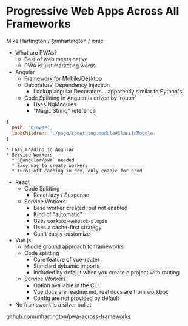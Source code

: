 # Progressive Web Apps Across All Frameworks

Mike Hartington / @mhartington / Ionic

  * What are PWAs?
    * Best of web meets native
    * PWA is just marketing words
  * Angular
    * Framework for Mobile/Desktop
    * Decorators, Dependency Injection
      * Lookup angular Decorators... apparently similar to Python's
    * Code Splitting in Angular is driven by 'router'
      * Uses NgModules
      * "Magic String" reference
```javascript
{
  path: 'browse',
  loadChildren: './page/something.module#ClassInModule
}
```
    * Lazy Loading in Angular
    * Service Workers
      * `@angular/pwa` needed
      * Easy way to create workers
      * Turns off caching in dev, only enable for prod
  * React
    * Code Splitting
      * React.lazy / Suspense
    * Service Workers
      * Base worker created, but not enabled
      * Kind of "automatic"
      * Uses `workbox-webpack-plugin`
      * Uses a cache-first strategy
      * Can't easily customize
  * Vue.js
    * Middle ground approach to frameworks
    * Code splitting
      * Core feature of vue-router
      * Standard dybamic imports
      * Included by default when you create a project with routing
    * Service Workers
      * Option available in the CLI
      * Vue docs are readme.md, real docs are from workbox
      * Config are not provided by default
  * No framework is a silver bullet

github.com/mhartington/pwa-across-frameworks
      